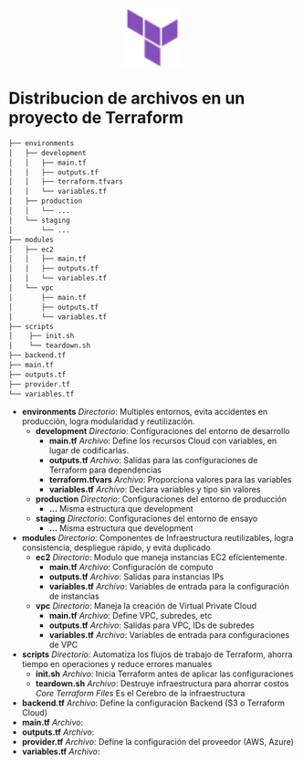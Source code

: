 <p align='center'><img src='/logo.svg' align='center' height='100'></p>

<h1> Distribucion de archivos en un proyecto de Terraform</h1>

```sh
├── environments
│   ├── development
│   │   ├── main.tf
│   │   ├── outputs.tf
│   │   ├── terraform.tfvars
│   │   └── variables.tf
│   ├── production
│   │   └── ...
│   └── staging
│       └── ...
├── modules
│   ├── ec2
│   │   ├── main.tf
│   │   ├── outputs.tf
│   │   └── variables.tf
│   └── vpc
│       ├── main.tf
│       ├── outputs.tf
│       └── variables.tf
├── scripts
│    ├── init.sh
│    └── teardown.sh
├── backend.tf
├── main.tf
├── outputs.tf
├── provider.tf
└── variables.tf
```

- **environments** _Directorio_: Multiples entornos, evita accidentes en producción, logra modularidad y reutilización.
    - **development** _Directorio_: Configuraciones del entorno de desarrollo
        - **main.tf** _Archivo_: Define los recursos Cloud con variables, en lugar de codificarlas.
        - **outputs.tf** _Archivo_: Salidas para las configuraciones de Terraform para dependencias
        - **terraform.tfvars** _Archivo_: Proporciona valores para las variables
        - **variables.tf** _Archivo_: Declara variables y tipo sin valores
    - **production** _Directorio_: Configuraciones del entorno de producción
        - **...** Misma estructura que development
    - **staging** _Directorio_: Configuraciones del entorno de ensayo
        - **...** Misma estructura que development
- **modules** _Directorio_: Componentes de Infraestructura reutilizables, logra consistencia, despliegue rápido, y evita duplicado
    - **ec2** _Directorio_: Modulo que maneja instancias EC2 eficientemente.
        - **main.tf** _Archivo_: Configuración de computo
        - **outputs.tf** _Archivo_: Salidas para instancias IPs
        - **variables.tf** _Archivo_: Variables de entrada para la configuración de instancias
    - **vpc** _Directorio_: Maneja la creación de Virtual Private Cloud
        - **main.tf** _Archivo_: Define VPC, subredes, etc
        - **outputs.tf** _Archivo_: Salidas para VPC, IDs de subredes
        - **variables.tf** _Archivo_: Variables de entrada para configuraciones de VPC
- **scripts** _Directorio_: Automatiza los flujos de trabajo de Terraform, ahorra tiempo en operaciones y reduce errores manuales
    - **init.sh** _Archivo_: Inicia Terraform antes de aplicar las configuraciones
    - **teardown.sh** _Archivo_: Destruye infraestructura para ahorrar costos
_Core Terraform Files_ Es el Cerebro de la infraestructura
- **backend.tf** _Archivo_: Define la configuración Backend (S3 o Terraform Cloud)
- **main.tf** _Archivo_:
- **outputs.tf** _Archivo_:
- **provider.tf** _Archivo_: Define la configuración del proveedor (AWS, Azure)
- **variables.tf** _Archivo_:
